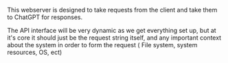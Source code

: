This webserver is designed to take requests from the client and take them to ChatGPT for responses.

The API interface will be very dynamic as we get everything set up, but at it's core it should just be the request string itself, and any important context about the system in order to form the request ( File system, system resources, OS, ect)
